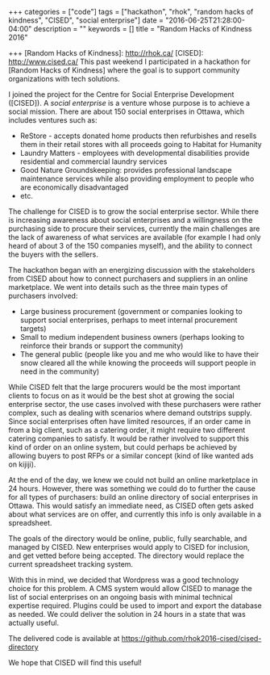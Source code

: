 +++
categories = ["code"]
tags = ["hackathon", "rhok", "random hacks of kindness", "CISED", "social enterprise"]
date = "2016-06-25T21:28:00-04:00"
description = ""
keywords = []
title = "Random Hacks of Kindness 2016"

+++
[Random Hacks of Kindness]: http://rhok.ca/
[CISED]: http://www.cised.ca/
This past weekend I participated in a hackathon for [Random Hacks of Kindness] where the goal is to support community organizations with tech solutions.

I joined the project for the Centre for Social Enterprise Development ([CISED]). A *social enterprise* is a venture whose purpose is to achieve a social mission. There are about 150 social enterprises in Ottawa, which includes ventures such as:

* ReStore - accepts donated home products then refurbishes and resells them in their retail stores with all proceeds going to Habitat for Humanity
* Laundry Matters - employees with developmental disabilities provide residential and commercial laundry services
* Good Nature Groundskeeping:  provides professional landscape maintenance services while also providing employment to people who are economically disadvantaged
* etc.

The challenge for CISED is to grow the social enterprise sector. While there is increasing awareness about social enterprises and a willingness on the purchasing side to procure their services, currently the main challenges are the lack of awareness of what services are available (for example I had only heard of about 3 of the 150 companies myself), and the ability to connect the buyers with the sellers.

The hackathon began with an energizing discussion with the stakeholders from CISED about how to connect purchasers and suppliers in an online marketplace. We went into details such as the three main types of purchasers involved:

* Large business procurement (government or companies looking to support social enterprises, perhaps to meet internal procurement targets)
* Small to medium independent business owners (perhaps looking to reinforce their brands or support the community)
* The general public (people like you and me who would like to have their snow cleared all the while knowing the proceeds will support people in need in the community)

While CISED felt that the large procurers would be the most important clients to focus on as it would be the best shot at growing the social enterprise sector, the use cases involved with these purchasers were rather complex, such as dealing with scenarios where demand outstrips supply. Since social enterprises often have limited resources, if an order came in from a big client, such as a catering order, it might require two different catering companies to satisfy. It would be rather involved to support this kind of order on an online system, but could perhaps be achieved by allowing buyers to post RFPs or a similar concept (kind of like wanted ads on kijiji). 

At the end of the day, we knew we could not build an online marketplace in 24 hours. However, there was something we could do to further the cause for all types of purchasers: build an online directory of social enterprises in Ottawa. This would satisfy an immediate need, as CISED often gets asked about what services are on offer, and currently this info is only available in a spreadsheet.

The goals of the directory would be online, public, fully searchable, and managed by CISED. New enterprises would apply to CISED for inclusion, and get vetted before being accepted. The directory would replace the current spreadsheet tracking system.

With this in mind, we decided that Wordpress was a good technology choice for this problem. A CMS system would allow CISED to manage the list of social enterprises on an ongoing basis with minimal technical expertise required. Plugins could be used to import and export the database as needed. We could deliver the solution in 24 hours in a state that was actually useful.

The delivered code is available at https://github.com/rhok2016-cised/cised-directory

We hope that CISED will find this useful!

